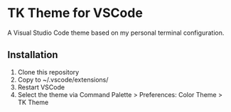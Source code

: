 # TK Theme for VSCode

A Visual Studio Code theme based on my personal terminal configuration.

## Installation

1. Clone this repository
2. Copy to ~/.vscode/extensions/
3. Restart VSCode
4. Select the theme via Command Palette > Preferences: Color Theme > TK Theme
